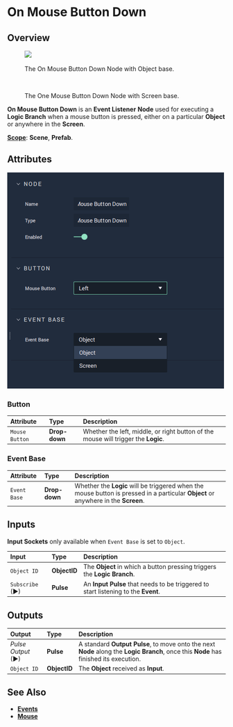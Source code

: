 # On Mouse Button Down

## Overview

<!-- ![The On Mouse Button Down Node.](../../../.gitbook/assets/onmousebuttondownupdatedimage.png) -->

<div>
<figure><img src="../../.gitbook/assets/onmousebuttondownupdatedimage.png"><figcaption><p>The On Mouse Button Down Node with Object base.</p></figcaption></figure>
<figure><img src="../../.gitbook/assets/onmousebuttondownupdatedimage_basescreen.png" alt=""><figcaption><p>The One Mouse Button Down Node with Screen base.</p></figcaption></figure>
</div>

**On Mouse Button Down** is an **Event Listener** **Node** used for executing a **Logic Branch** when a mouse button is pressed, either on a particular **Object** or anywhere in the **Screen**.

[**Scope**](../../overview.md#scopes): **Scene**, **Prefab**.

## Attributes

![The On Mouse Button Down Node Attributes.](../../../.gitbook/assets/onmousebuttondownattributes_new1.png)

### Button

| Attribute | Type | Description |
| :--- | :--- | :--- |
| `Mouse Button` | **Drop-down** | Whether the left, middle, or right button of the mouse will trigger the **Logic**. |

### Event Base

| Attribute | Type | Description |
| :--- | :--- | :--- |
| `Event Base` | **Drop-down** | Whether the **Logic** will be triggered when the mouse button is pressed in a particular **Object** or anywhere in the **Screen**.  |

## Inputs

**Input Sockets** only available when `Event Base` is set to `Object`.

| Input | Type | Description |
| :--- | :--- | :--- |
| `Object ID` | **ObjectID** | The **Object** in which a button pressing triggers the **Logic Branch**. |
| `Subscribe` (►)|**Pulse** | An **Input Pulse** that needs to be triggered to start listening to the **Event**. |

## Outputs

| Output | Type | Description |
| :--- | :--- | :--- |
| _Pulse Output_ \(►\) | **Pulse** | A standard **Output Pulse**, to move onto the next **Node** along the **Logic Branch**, once this **Node** has finished its execution. |
| `Object ID` | **ObjectID** | The **Object** received as **Input**. |

## See Also

* [**Events**](../)
* [**Mouse**](./)

